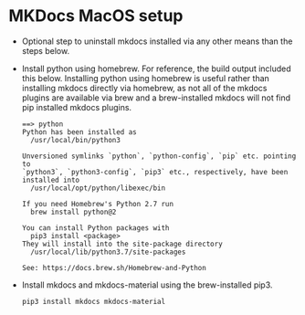 # MKDocs MacOS setup

* Optional step to uninstall mkdocs installed via any other means than the steps below. 
* Install python using homebrew. For reference, the build output included this below. Installing python using homebrew is useful rather than installing mkdocs directly via homebrew, as not all of the mkdocs plugins are available via brew and a brew-installed mkdocs will not find pip installed mkdocs plugins. 

      ==> python
      Python has been installed as
        /usr/local/bin/python3
  
      Unversioned symlinks `python`, `python-config`, `pip` etc. pointing to
      `python3`, `python3-config`, `pip3` etc., respectively, have been installed into
        /usr/local/opt/python/libexec/bin
  
      If you need Homebrew's Python 2.7 run
        brew install python@2
  
      You can install Python packages with
        pip3 install <package>
      They will install into the site-package directory
        /usr/local/lib/python3.7/site-packages
  
      See: https://docs.brew.sh/Homebrew-and-Python

* Install mkdocs and mkdocs-material using the brew-installed pip3.

      pip3 install mkdocs mkdocs-material

